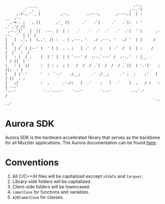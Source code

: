````code
          ____                                            ,--,                       
        ,'  , `.                                        ,--.'|                       
     ,-+-,.' _ |         ,--,        ,----,       ,----,|  | :               __  ,-. 
  ,-+-. ;   , ||       ,'_ /|      .'   .`|     .'   .`|:  : '             ,' ,'/ /| 
 ,--.'|'   |  ||  .--. |  | :   .'   .'  .'  .'   .'  .'|  ' |      ,---.  '  | |' | 
|   |  ,', |  |,,'_ /| :  . | ,---, '   ./ ,---, '   ./ '  | |     /      |  |   ,' 
|   | /  | |--' |  ' | |  . . ;   | .'  /  ;   | .'  /  |  | :    /    /  |'  :  /   
|   : |  | ,    |  | ' |  | | `---' /  ;--,`---' /  ;--,'  : |__ .    ' / ||  | '    
|   : |  |/     :  | : ;  ; |   /  /  / .`|  /  /  / .`||  | '.'|'   ;   /|;  : |    
|   | |`-'      '  :  `--'   ./__;     .' ./__;     .' ;  :    ;'   |  / ||  , ;    
|   ;/          :  ,      .-./;   |  .'    ;   |  .'    |  ,   / |   :    | ---'     
'---'            `--`----'    `---'        `---'         ---`-'        /           
                                                                   `----'            
````

Aurora SDK
=======

Aurora SDK is the hardware accelerated library that serves as the backbone for all Muzzler applications. The Aurora documentation can be found [here](http://muzzler.github.io/Aurora-SDK/).

Conventions
=======

1. All C/C++/H files will be capitalized exccept `stdafx` and `targver`.
2. Library-side folders will be capitalized.
3. Client-side folders will be lowercased.
4. `camelCase` for functions and variables.
5. `A2DCamelCase` for classes.